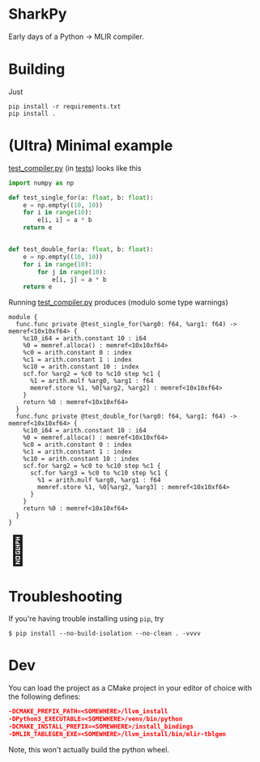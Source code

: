 # SharkPy

Early days of a Python -> MLIR compiler.

# Building

Just 

```shell
pip install -r requirements.txt
pip install .
```

# (Ultra) Minimal example

[test_compiler.py](./tests/test_compiler.py) (in [tests](./tests)) looks like this

```python
import numpy as np

def test_single_for(a: float, b: float):
    e = np.empty((10, 10))
    for i in range(10):
        e[i, i] = a * b
    return e


def test_double_for(a: float, b: float):
    e = np.empty((10, 10))
    for i in range(10):
        for j in range(10):
            e[i, j] = a * b
    return e
```

Running [test_compiler.py](./tests/test_compiler.py) produces (modulo some type warnings)

```mlir
module {
  func.func private @test_single_for(%arg0: f64, %arg1: f64) -> memref<10x10xf64> {
    %c10_i64 = arith.constant 10 : i64
    %0 = memref.alloca() : memref<10x10xf64>
    %c0 = arith.constant 0 : index
    %c1 = arith.constant 1 : index
    %c10 = arith.constant 10 : index
    scf.for %arg2 = %c0 to %c10 step %c1 {
      %1 = arith.mulf %arg0, %arg1 : f64
      memref.store %1, %0[%arg2, %arg2] : memref<10x10xf64>
    }
    return %0 : memref<10x10xf64>
  }
  func.func private @test_double_for(%arg0: f64, %arg1: f64) -> memref<10x10xf64> {
    %c10_i64 = arith.constant 10 : i64
    %0 = memref.alloca() : memref<10x10xf64>
    %c0 = arith.constant 0 : index
    %c1 = arith.constant 1 : index
    %c10 = arith.constant 10 : index
    scf.for %arg2 = %c0 to %c10 step %c1 {
      scf.for %arg3 = %c0 to %c10 step %c1 {
        %1 = arith.mulf %arg0, %arg1 : f64
        memref.store %1, %0[%arg2, %arg3] : memref<10x10xf64>
      }
    }
    return %0 : memref<10x10xf64>
  }
}
```

<span style="font-size:4em;">🎉</span>

# Troubleshooting

If you're having trouble installing using `pip`, try

```shell
$ pip install --no-build-isolation --no-clean . -vvvv
```

# Dev

You can load the project as a CMake project in your editor of choice with the following defines:

```cmake
-DCMAKE_PREFIX_PATH=<SOMEWHERE>/llvm_install
-DPython3_EXECUTABLE=<SOMEWHERE>/venv/bin/python
-DCMAKE_INSTALL_PREFIX=<SOMEWHERE>/install_bindings
-DMLIR_TABLEGEN_EXE=<SOMEWHERE>/llvm_install/bin/mlir-tblgen
```

Note, this won't actually build the python wheel.